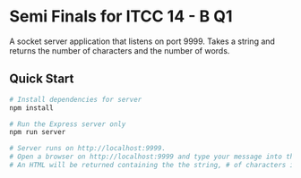 # Semi Finals for ITCC 14 - B Q1
A socket server application that listens on port 9999. Takes a string and returns the number of characters and the number of words.

## Quick Start

``` bash
# Install dependencies for server
npm install

# Run the Express server only
npm run server

# Server runs on http://localhost:9999.
# Open a browser on http://localhost:9999 and type your message into the textbox. 
# An HTML will be returned containing the the string, # of characters in it and # of words.
```